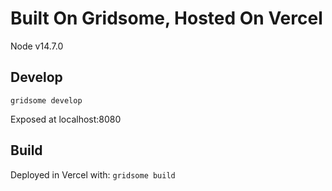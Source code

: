 # Built On Gridsome, Hosted On Vercel

Node v14.7.0

## Develop

`gridsome develop` 

Exposed at localhost:8080

## Build

Deployed in Vercel with:
`gridsome build`
